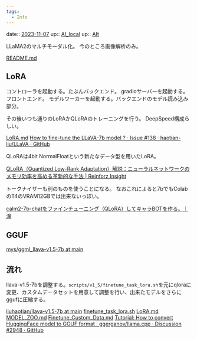 ```yaml
---
tags:
  - Info
---
```


date:: [2023-11-07](/Daily_Note/2023-11-07.md)
up:: [AI_local](../Bar/AI/AI_local.md)
up:: [AIt](../Bar/AI/AI_text.md)

LLaMA2のマルチモーダル化。
今のところ画像解析のみ。

[README.md](https://github.com/haotian-liu/LLaVA/blob/main/README.md)

## LoRA
コントローラを起動する。たぶんバックエンド。
gradioサーバーを起動する。フロントエンド。
モデルワーカーを起動する。バックエンドのモデル読み込み部分。

その後いつも通りのLoRAかQLoRAのトレーニングを行う。
DeepSpeed構成らしい。

[LoRA.md](https://github.com/haotian-liu/LLaVA/blob/main/docs/LoRA.md)
[How to fine-tune the LLaVA-7b model ? · Issue #138 · haotian-liu/LLaVA · GitHub](https://github.com/haotian-liu/LLaVA/issues/138)

QLoRAは4bit NormalFloatという新たなデータ型を用いたLoRA。

[QLoRA（Quantized Low-Rank Adaptation）解説：ニューラルネットワークのメモリ効率を高める革新的な手法 | Reinforz Insight](https://reinforz.co.jp/bizmedia/13018/)

トークナイザーも別のものを使うことになる。
なおこれによると7bでもColabのT4のVRAM12GBでは出来ないっぽい。

[calm2-7b-chatをファインチューニング（QLoRA）してキャラBOTを作る。｜滝](https://note.com/taki321/n/na8b23ee365ed)

## GGUF

[mys/ggml\_llava-v1.5-7b at main](https://huggingface.co/mys/ggml_llava-v1.5-7b/tree/main)

## 流れ
llava-v1.5-7bを調整する。`scripts/v1_5/finetune_task_lora.sh`を元にqloraに変更、カスタムデータセットを用意して調整を行い、出来たモデルをさらにggufに圧縮する。

[liuhaotian/llava-v1.5-7b at main](https://huggingface.co/liuhaotian/llava-v1.5-7b/tree/main)
[finetune\_task\_lora.sh](https://github.com/haotian-liu/LLaVA/blob/main/scripts/v1_5/finetune_task_lora.sh)
[LoRA.md](https://github.com/haotian-liu/LLaVA/blob/main/docs/LoRA.md)
[MODEL\_ZOO.md](https://github.com/haotian-liu/LLaVA/blob/main/docs/MODEL_ZOO.md)
[Finetune\_Custom\_Data.md](https://github.com/haotian-liu/LLaVA/blob/main/docs/Finetune_Custom_Data.md)
[Tutorial: How to convert HuggingFace model to GGUF format · ggerganov/llama.cpp · Discussion #2948 · GitHub](https://github.com/ggerganov/llama.cpp/discussions/2948)

